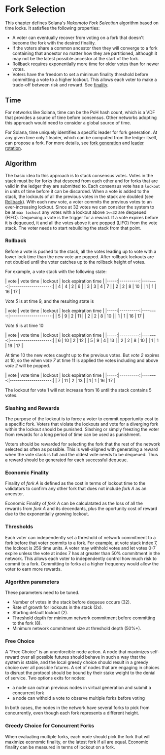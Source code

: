 # Fork Selection
This chapter defines Solana's *Nakomoto Fork Selection* algorithm based on time
locks. It satisfies the following properties:


* A voter can eventually recover from voting on a fork that doesn't become the
  fork with the desired finality.
* If the voters share a common ancestor then they will converge to a fork
  containing that ancestor no matter how they are partitioned, although it may
  not be the latest possible ancestor at the start of the fork.
* Rollback requires exponentially more time for older votes than for newer
  votes.
* Voters have the freedom to set a minimum finality threshold before committing
  a vote to a higher lockout.  This allows each voter to make a trade-off
  between risk and reward. See [finality](#economic-finality).

## Time

For networks like Solana, time can be the PoH hash count, which is a VDF that
provides a source of time before consensus. Other networks adopting this
approach would need to consider a global source of time.

For Solana, time uniquely identifies a specific leader for fork generation.  At
any given time only 1 leader, which can be computed from the ledger itself, can
propose a fork.  For more details, see [fork generation](fork-generation.md)
and [leader rotation](leader-rotation.md).

## Algorithm

The basic idea to this approach is to stack consensus votes.  Votes in the
stack must be for forks that descend from each other and for forks that are
valid in the ledger they are submitted to.  Each consensus vote has a `lockout`
in units of time before it can be discarded.  When a vote is added to the
stack, the lockouts of all the previous votes in the stack are doubled (see
[Rollback](#Rollback)).  With each new vote, a voter commits the previous votes
to an ever-increasing lockout.  Since at 32 votes we can consider the system to
be at `max lockout` any votes with a lockout above `1<<32` are dequeued (FIFO).
Dequeuing a vote is the trigger for a reward.  If a vote expires before it is
dequeued, it and all the votes above it are popped (LIFO) from the vote stack.
The voter needs to start rebuilding the stack from that point.


### Rollback

Before a vote is pushed to the stack, all the votes leading up to vote with a
lower lock time than the new vote are popped.  After rollback lockouts are not
doubled until the voter catches up to the rollback height of votes.

For example, a vote stack with the following state:

| vote | vote time | lockout | lock expiration time |
|-----:|----------:|--------:|---------------------:| |    4 |         4 |
2  |                    6 | |    3 |         3 |      4  |                    7
| |    2 |         2 |      8  |                   10 | |    1 |         1 |
16 |                   17 |

*Vote 5* is at time 9, and the resulting state is

| vote | vote time | lockout | lock expiration time |
|-----:|----------:|--------:|---------------------:| |    5 |         9 |
2  |                   11 | |    2 |         2 |      8  |                   10
| |    1 |         1 |      16 |                   17 |

*Vote 6* is at time 10

| vote | vote time | lockout | lock expiration time |
|-----:|----------:|--------:|---------------------:| |    6 |        10 |
2 |                   12 | |    5 |         9 |       4 |                   13
| |    2 |         2 |       8 |                   10 | |    1 |         1 |
16 |                   17 |

At time 10 the new votes caught up to the previous votes.  But *vote 2* expires
at 10, so the when *vote 7* at time 11 is applied the votes including and above
*vote 2* will be popped.

| vote | vote time | lockout | lock expiration time |
|-----:|----------:|--------:|---------------------:| |    7 |        11 |
2 |                   13 | |    1 |         1 |      16 |                   17
|

The lockout for vote 1 will not increase from 16 until the stack contains 5
votes.

### Slashing and Rewards

The purpose of the lockout is to force a voter to commit opportunity cost to a
specific fork.  Voters that violate the lockouts and vote for a diverging fork
within the lockout should be punished.  Slashing or simply freezing the voter
from rewards for a long period of time can be used as punishment.

Voters should be rewarded for selecting the fork that the rest of the network
selected as often as possible.  This is well-aligned with generating a reward
when the vote stack is full and the oldest vote needs to be dequeued.  Thus a
reward should be generated for each successful dequeue.

### Economic Finality

Finality of *fork A* is defined as the cost in terms of lockout time to the
validators to confirm any other fork that does not include *fork A* as an
ancestor.

Economic Finality of *fork A* can be calculatated as the loss of all the
rewards from *fork A* and its decendants, plus the oportunity cost of reward
due to the exponentially growing lockout.

### Thresholds

Each voter can independently set a threshold of network commitment to a fork
before that voter commits to a fork.  For example, at vote stack index 7, the
lockout is 256 time units.  A voter may withhold votes and let votes 0-7 expire
unless the vote at index 7 has at greater than 50% commitment in the network.
This allows each voter to independently control how much risk to commit to a
fork.  Committing to forks at a higher frequency would allow the voter to earn
more rewards.

### Algorithm parameters

These parameters need to be tuned.

* Number of votes in the stack before dequeue occurs (32).
* Rate of growth for lockouts in the stack (2x).
* Starting default lockout (2).
* Threshold depth for minimum network commitment before committing to the fork
  (8).
* Minimum network commitment size at threshold depth (50%+).

### Free Choice

A "Free Choice" is an unenforcible node action.  A node that maximizes
self-reward over all possible futures should behave in such a way that the
system is stable, and the local greedy choice should result in a greedy choice
over all possible futures.  A set of nodes that are engaging in choices to
disrupt the protocol should be bound by their stake weight to the denial of
service.  Two options exits for nodes:

* a node can outrun previous nodes in virtual generation and submit a
  concurrent fork
* a node can withold a vote to observe multiple forks before voting

In both cases, the nodes in the network have several forks to pick from
concurrently, even though each fork represents a different height.

### Greedy Choice for Concurrent Forks

When evaluating multiple forks, each node should pick the fork that will
maximize economic finality, or the latest fork if all are equal.  Economic
finality can be measured in terms of lockout on a fork.

